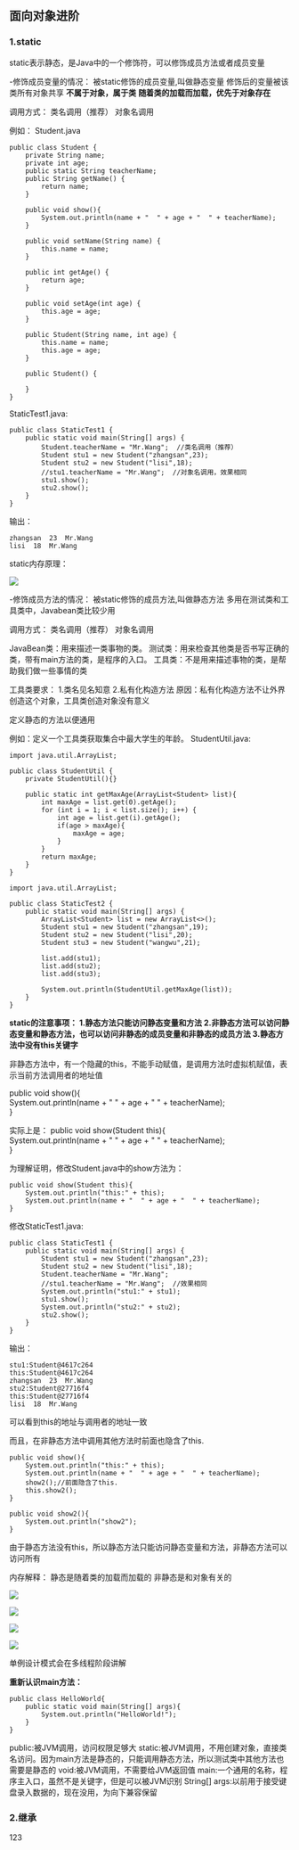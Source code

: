 
## 面向对象进阶
### 1.static
static表示静态，是Java中的一个修饰符，可以修饰成员方法或者成员变量

-修饰成员变量的情况：
被static修饰的成员变量,叫做静态变量
修饰后的变量被该类所有对象共享
**不属于对象，属于类**
**随着类的加载而加载，优先于对象存在**

调用方式：
类名调用（推荐）
对象名调用

例如：
Student.java
```
public class Student {  
    private String name;  
    private int age;  
    public static String teacherName;  
    public String getName() {  
        return name;  
    }  
  
    public void show(){  
        System.out.println(name + "  " + age + "  " + teacherName);  
    }  
  
    public void setName(String name) {  
        this.name = name;  
    }  
  
    public int getAge() {  
        return age;  
    }  
  
    public void setAge(int age) {  
        this.age = age;  
    }  
  
    public Student(String name, int age) {  
        this.name = name;  
        this.age = age;  
    }  
  
    public Student() {  
  
    }  
}
```


StaticTest1.java:
```
public class StaticTest1 {  
    public static void main(String[] args) {  
        Student.teacherName = "Mr.Wang";  //类名调用（推荐）
        Student stu1 = new Student("zhangsan",23);  
        Student stu2 = new Student("lisi",18);  
        //stu1.teacherName = "Mr.Wang";  //对象名调用，效果相同  
        stu1.show();  
        stu2.show();  
    }  
}
```

输出：
```
zhangsan  23  Mr.Wang
lisi  18  Mr.Wang
```

static内存原理：

![](Java基础上-进阶-photos/截图%202023-10-10%2021-29-06.png)

-修饰成员方法的情况：
被static修饰的成员方法,叫做静态方法
多用在测试类和工具类中，Javabean类比较少用

调用方式：
类名调用（推荐）
对象名调用

JavaBean类：用来描述一类事物的类。
测试类：用来检查其他类是否书写正确的类，带有main方法的类，是程序的入口。
工具类：不是用来描述事物的类，是帮助我们做一些事情的类

工具类要求：
1.类名见名知意
2.私有化构造方法
原因：私有化构造方法不让外界创造这个对象，工具类创造对象没有意义

定义静态的方法以便通用

例如：定义一个工具类获取集合中最大学生的年龄。
StudentUtil.java:
```
import java.util.ArrayList;  
  
public class StudentUtil {  
    private StudentUtil(){}  
  
    public static int getMaxAge(ArrayList<Student> list){  
        int maxAge = list.get(0).getAge();  
        for (int i = 1; i < list.size(); i++) {  
            int age = list.get(i).getAge();  
            if(age > maxAge){  
                maxAge = age;  
            }  
        }  
        return maxAge;  
    }  
}
```

```
import java.util.ArrayList;  
  
public class StaticTest2 {  
    public static void main(String[] args) {  
        ArrayList<Student> list = new ArrayList<>();  
        Student stu1 = new Student("zhangsan",19);  
        Student stu2 = new Student("lisi",20);  
        Student stu3 = new Student("wangwu",21);  
  
        list.add(stu1);  
        list.add(stu2);  
        list.add(stu3);  
  
        System.out.println(StudentUtil.getMaxAge(list));  
    }  
}
```

**static的注意事项：
1.静态方法只能访问静态变量和方法
2.非静态方法可以访问静态变量和静态方法，也可以访问非静态的成员变量和非静态的成员方法
3.静态方法中没有this关键字**

非静态方法中，有一个隐藏的this，不能手动赋值，是调用方法时虚拟机赋值，表示当前方法调用者的地址值

public void show(){  
    System.out.println(name + "  " + age + "  " + teacherName);  
}

实际上是：
public void show(Student this){  
    System.out.println(name + "  " + age + "  " + teacherName);  
}

为理解证明，修改Student.java中的show方法为：
```
public void show(Student this){  
    System.out.println("this:" + this);  
    System.out.println(name + "  " + age + "  " + teacherName);  
}
```

修改StaticTest1.java:
```
public class StaticTest1 {  
    public static void main(String[] args) {  
        Student stu1 = new Student("zhangsan",23);  
        Student stu2 = new Student("lisi",18);  
        Student.teacherName = "Mr.Wang";  
        //stu1.teacherName = "Mr.Wang";  //效果相同  
        System.out.println("stu1:" + stu1);  
        stu1.show();  
        System.out.println("stu2:" + stu2);  
        stu2.show();  
    }  
}
```

输出：
```
stu1:Student@4617c264
this:Student@4617c264
zhangsan  23  Mr.Wang
stu2:Student@27716f4
this:Student@27716f4
lisi  18  Mr.Wang
```

可以看到this的地址与调用者的地址一致

而且，在非静态方法中调用其他方法时前面也隐含了this.

```
public void show(){  
    System.out.println("this:" + this);  
    System.out.println(name + "  " + age + "  " + teacherName);  
    show2();//前面隐含了this.  
    this.show2();  
}  
  
public void show2(){  
    System.out.println("show2");  
}
```

由于静态方法没有this，所以静态方法只能访问静态变量和方法，非静态方法可以访问所有

内存解释：
静态是随着类的加载而加载的
非静态是和对象有关的

![](Java基础上-进阶-photos/截图%202023-10-12%2013-46-21.png)

![](Java基础上-进阶-photos/截图%202023-10-12%2013-48-45.png)

![](Java基础上-进阶-photos/截图%202023-10-12%2013-51-22.png)

![](Java基础上-进阶-photos/截图%202023-10-12%2013-52-57.png)

单例设计模式会在多线程阶段讲解

**重新认识main方法：**
```
public class HelloWorld{
	public static void main(String[] args){
		System.out.println("HelloWorld!");
	}
}
```

public:被JVM调用，访问权限足够大
static:被JVM调用，不用创建对象，直接类名访问。因为main方法是静态的，只能调用静态方法，所以测试类中其他方法也需要是静态的
void:被JVM调用，不需要给JVM返回值
main:一个通用的名称，程序主入口，虽然不是关键字，但是可以被JVM识别
String\[] args:以前用于接受键盘录入数据的，现在没用，为向下兼容保留



### 2.继承
123
